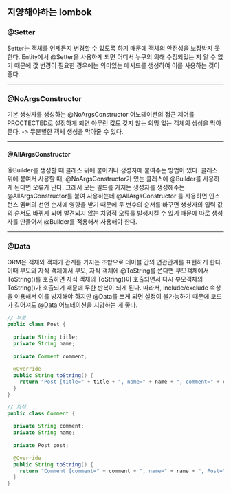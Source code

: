 ## 지양해야하는 lombok



### @Setter

Setter는 객체를 언제든지 변경할 수 있도록 하기 때문에 객체의 안전성을 보장받지 못한다. Entity에서 @Setter을 사용하게 되면 어디서 누구의 의해 수정되었는 지 알 수 없기 때문에 값 변경이 필요한 경우에는 의미있는 메서드를 생성하여 이를 사용하는 것이 좋다.

************



### @NoArgsConstructor

기본 생성자를 생성하는 @NoArgsConstructor 어노테이션의 접근 제어를 PROCTECTED로 설정하게 되면 아무런 값도 갖지 않는 의밍 없는 객체의 생성을 막아준다. -> 무분별한 객체 생성을 막아줄 수 있다.

***************



#### @AllArgsConstructor 

@Builder를 생성할 때 클래스 위에 붙이거나 생성자에 붙여주는 방법이 있다. 클래스 위에 붙여서 사용할 때, @NoArgsConstructor가 있는 클래스에 @Builder를 사용하게 된다면 오류가 난다. 그래서 모든 필드를 가지는 생성자를 생성해주는 @AllArgsConstructor를 붙여 사용하는데 @AllArgsConstructor 를 사용하면 인스턴스 멤버의 선언 순서에 영향을 받기 때문에 두 변수의 순서를 바꾸면 생성자의 입력 값의 순서도 바뀌게 되어 발견되지 않는 치명적 오류를 발생시킬 수 있기 때문에 따로 생성자를 만들어서 @Builder를 적용해서 사용해야 한다.

*************



### @Data

ORM은 객체와 객체가 관계를 가지는 조합으로 테이블 간의 연관관계를 표현하게 한다. 이때 부모와 자식 객체에서 부모, 자식 객체에 @ToString를 쓴다면 부모객체에서 ToString()를 호출하면 자식 객체의 ToString()이 호출되면서 다시 부모객체의 ToString()가 호출되기 때문에 무한 반복이 되게 된다. 따라서,  include/exclude 속성을 이용해서 이를 방지해야 하지만 @Data를 쓰게 되면 설정이 불가능하기 때문에 코드가 길어져도 @Data 어노테이션을 지양하는 게 좋다.

```java
// 부모
public class Post {
    
  private String title;
  private String name;
  
  private Comment comment;
  
  @Override
  public String toString() {
    return "Post [title=" + title + ", name=" + name + ", comment=" + comment + "];
  }
}

// 자식
public class Comment {
    
  private String comment;
  private String name;
    
  private Post post;
  
  @Override
  public String toString() {
    return "Comment [comment=" + comment + ", name=" + rame + ", Post=" + post + "]";
  }
}
```

